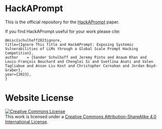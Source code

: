 # HackAPrompt

This is the official repository for the [HackAPrompt](https://trigaten.github.io/hackaprompt.github.io/HackAPrompt.pdf) paper.

If you find HackAPrompt useful for your work please cite:
```
@misc{schulhoff2023ignore,
title={Ignore This Title and HackAPrompt: Exposing Systemic Vulnerabilities of LLMs through a Global Scale Prompt Hacking Competition},
author    = {Sander Schulhoff and Jeremy Pinto and Anaum Khan and Louis-François Bouchard and Chenglei Si and Svetlina Anati and Valen Tagliabue and Anson Liu Kost and Christopher Carnahan and Jordan Boyd-Graber},
year={2023},
}
```

# Website License
<a rel="license" href="http://creativecommons.org/licenses/by-sa/4.0/"><img alt="Creative Commons License" style="border-width:0" src="https://i.creativecommons.org/l/by-sa/4.0/88x31.png" /></a><br />This work is licensed under a <a rel="license" href="http://creativecommons.org/licenses/by-sa/4.0/">Creative Commons Attribution-ShareAlike 4.0 International License</a>.
